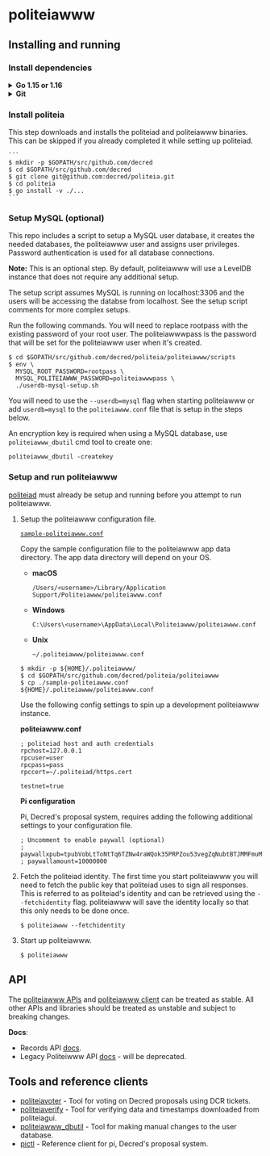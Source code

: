 politeiawww
====

## Installing and running

### Install dependencies

<details><summary><b>Go 1.15 or 1.16</b></summary>

  Installation instructions can be at https://golang.org/doc/install.
  Ensure Go was installed properly and is a supported version:
  ```
  $ go version
  $ go env GOROOT GOPATH
  ```
  NOTE: `GOROOT` and `GOPATH` must not be on the same path. Since Go 1.8
  (2016), `GOROOT` and `GOPATH` are set automatically, and you do not need to
  change them. However, you still need to add `$GOPATH/bin` to your `PATH` in
  order to run binaries installed by `go get` and `go install` (On Windows,
  this happens automatically).

  Unix example -- add these lines to .profile:

  ```
  PATH="$PATH:/usr/local/go/bin"  # main Go binaries ($GOROOT/bin)
  PATH="$PATH:$HOME/go/bin"       # installed Go projects ($GOPATH/bin)
  ```

</details>

<details><summary><b>Git</b></summary>

  Installation instructions can be found at https://git-scm.com or
  https://gitforwindows.org.
  ```
  $ git version
  ```

</details>

### Install politeia

This step downloads and installs the politeiad and politeiawww binaries. This
can be skipped if you already completed it while setting up politeiad.

    ```
    $ mkdir -p $GOPATH/src/github.com/decred
    $ cd $GOPATH/src/github.com/decred
    $ git clone git@github.com:decred/politeia.git
    $ cd politeia
    $ go install -v ./...
    ```

### Setup MySQL (optional)

This repo includes a script to setup a MySQL user database, it creates the 
needed databases, the politeiawww user and assigns user privileges. Password 
authentication is used for all database connections.

**Note:** This is an optional step. By default, politeiawww will use a LevelDB 
instance that does not require any additional setup.

The setup script assumes MySQL is running on localhost:3306 and the users will 
be accessing the databse from localhost. See the setup script comments for more 
complex setups.

Run the following commands. You will need to replace rootpass with the existing 
password of your root user. The politeiawwwpass is the password that will be 
set for the politeiawww user when it's created.

```
$ cd $GOPATH/src/github.com/decred/politeia/politeiawww/scripts
$ env \
  MYSQL_ROOT_PASSWORD=rootpass \
  MYSQL_POLITEIAWWW_PASSWORD=politeiawwwpass \
  ./userdb-mysql-setup.sh
```

You will need to use the `--userdb=mysql` flag when starting politeiawww or 
add `userdb=mysql` to the `politeiawww.conf` file that is setup in the steps
below.

An encryption key is required when using a MySQL database, use
`politeiawww_dbutil` cmd tool to create one: 

```
politeiawww_dbutil -createkey 
```

### Setup and run politeiawww

[politeiad](https://github.com/decred/politeia/tree/master/politeiad#politeiad)
must already be setup and running before you attempt to run politeiawww.

1. Setup the politeiawww configuration file.

   [`sample-politeiawww.conf`](https://github.com/decred/politeia/blob/master/politeiawww/sample-politeiawww.conf)

   Copy the sample configuration file to the politeiawww app data directory.
   The app data directory will depend on your OS.

   * **macOS**

     `/Users/<username>/Library/Application Support/Politeiawww/politeiawww.conf`

   * **Windows**

     `C:\Users\<username>\AppData\Local\Politeiawww/politeiawww.conf`

   * **Unix**

     `~/.politeiawww/politeiawww.conf`

    ``` 
    $ mkdir -p ${HOME}/.politeiawww/
    $ cd $GOPATH/src/github.com/decred/politeia/politeiawww
    $ cp ./sample-politeiawww.conf ${HOME}/.politeiawww/politeiawww.conf
    ```

    Use the following config settings to spin up a development politeiawww
    instance.

   **politeiawww.conf**

    ```
    ; politeiad host and auth credentials
    rpchost=127.0.0.1
    rpcuser=user
    rpcpass=pass
    rpccert=~/.politeiad/https.cert

    testnet=true
    ```
    **Pi configuration**

    Pi, Decred's proposal system, requires adding the following additional
    settings to your configuration file.  

    ```
    ; Uncomment to enable paywall (optional)
    ; paywallxpub=tpubVobLtToNtTq6TZNw4raWQok35PRPZou53vegZqNubtBTJMMFmuMpWybFCfweJ52N8uZJPZZdHE5SRnBBuuRPfC5jdNstfKjiAs8JtbYG9jx
    ; paywallamount=10000000
    ```

2. Fetch the politeiad identity. The first time you start politeiawww you will
   need to fetch the public key that politeiad uses to sign all responses. This
   is referred to as politeiad's identity and can be retrieved using the
   `--fetchidentity` flag. politeiawww will save the identity locally so that
   this only needs to be done once.
    ```
    $ politeiawww --fetchidentity
    ```
3. Start up politeiawww.
    ```
    $ politeiawww
    ```
## API

The [politeiawww APIs](https://github.com/decred/politeia/tree/master/politeiawww/api/)
and [politeiawww client](https://github.com/decred/politeia/tree/master/politeiawww/client)
can be treated as stable. All other APIs and libraries should be treated as
unstable and subject to breaking changes.

**Docs**:

 - Records API [docs](api/records/v1/api.md).
 - Legacy Politeiwww API [docs](api/www/v1/api.md) - will be deprecated.

## Tools and reference clients

* [politeiavoter](https://github.com/decred/politeia/tree/master/politeiawww/cmd/politeiavoter) - 
  Tool for voting on Decred proposals using DCR tickets.
* [politeiaverify](https://github.com/decred/politeia/tree/master/politeiawww/cmd/politeiaverify) - 
  Tool for verifying data and timestamps downloaded from politeiagui.
* [politeiawww_dbutil](https://github.com/decred/politeia/tree/master/politeiawww/cmd/politeiawww_dbutil) - 
  Tool for making manual changes to the user database.
* [pictl](https://github.com/decred/politeia/tree/master/politeiawww/cmd/pictl) -
  Reference client for pi, Decred's proposal system.

